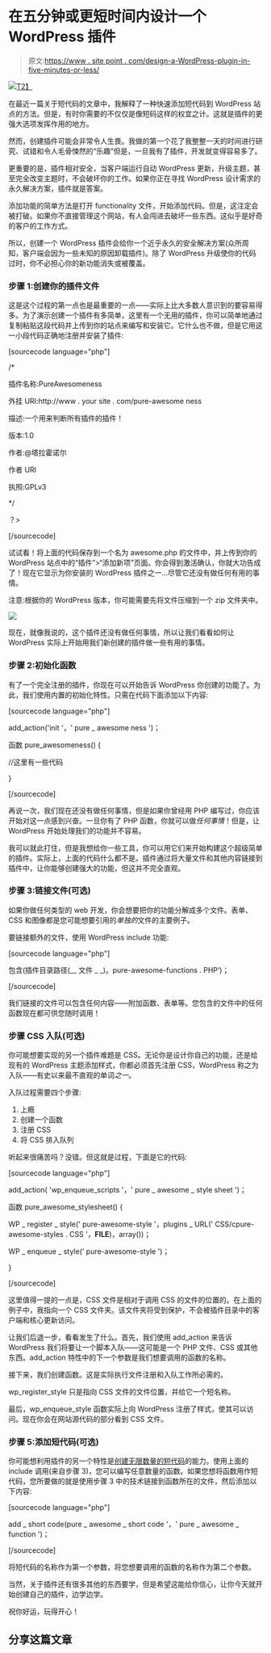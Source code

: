 # 在五分钟或更短时间内设计一个 WordPress 插件

> 原文:[https://www . site point . com/design-a-WordPress-plugin-in-five-minutes-or-less/](https://www.sitepoint.com/design-a-wordpress-plugin-in-five-minutes-or-less/)

[![](../Images/eba3ac6daca4048f31a2617fd0a8866a.png)T2】](https://www.sitepoint.com/wp-content/uploads/2013/01/feature-create-wordpress-plugin.jpg)

在最近一篇关于短代码的文章中，我解释了一种快速添加短代码到 WordPress 站点的方法。但是，有时你需要的不仅仅是像短码这样的权宜之计。这就是插件的更强大选项发挥作用的地方。

然而，创建插件可能会非常令人生畏。我做的第一个花了我整整一天的时间进行研究、试错和令人毛骨悚然的“乐趣”但是，一旦我有了插件，开发就变得容易多了。

更重要的是，插件相对安全，当客户端运行自动 WordPress 更新，升级主题，甚至完全改变主题时，不会破坏你的工作。如果你正在寻找 WordPress 设计需求的永久解决方案，插件就是答案。

添加功能的简单方法是打开 functionality 文件，开始添加代码。但是，这注定会被打破。如果你不直接管理这个网站，有人会闯进去破坏一些东西。这似乎是好奇的客户的工作方式。

所以，创建一个 WordPress 插件会给你一个近乎永久的安全解决方案(众所周知，客户端会因为一些未知的原因卸载插件)。除了 WordPress 升级使你的代码过时，你不必担心你的新功能消失或被覆盖。

### 步骤 1:创建你的插件文件

这是这个过程的第一点也是最重要的一点——实际上比大多数人意识到的要容易得多。为了演示创建一个插件有多简单，这里有一个无用的插件，你可以简单地通过复制粘贴这段代码并上传到你的站点来编写和安装它。它什么也不做，但是它用这一小段代码正确地注册并安装了插件:

[sourcecode language="php"]

/*

插件名称:PureAwesomeness

外挂 URI:http://www . your site . com/pure-awesome ness

描述:一个用来判断所有插件的插件！

版本:1.0

作者:@塔拉霍诺尔

作者 URI

执照:GPLv3

*/

？>

[/sourcecode]

试试看！将上面的代码保存到一个名为 awesome.php 的文件中，并上传到你的 WordPress 站点中的“插件”>“添加新项”页面。你会得到激活确认，你就大功告成了！现在它显示为你安装的 WordPress 插件之一…尽管它还没有做任何有用的事情。

注意:根据你的 WordPress 版本，你可能需要先将文件压缩到一个 zip 文件夹中。

![](../Images/52cdb31f96f8a825343d36d6bb890356.png)

现在，就像我说的，这个插件还没有做任何事情，所以让我们看看如何让 WordPress 实际上开始用我们新创建的插件做一些有用的事情。

### 步骤 2:初始化函数

有了一个完全注册的插件，你现在可以开始告诉 WordPress 你创建的功能了。为此，我们使用内置的初始化特性。只需在代码下面添加以下内容:

[sourcecode language="php"]

add_action('init '，' pure _ awesome ness ')；

函数 pure_awesomeness() {

//这里有一些代码

}

[/sourcecode]

再说一次，我们现在还没有做任何事情，但是如果你曾经用 PHP 编写过，你应该开始对这一点感到兴奋。一旦你有了 PHP 函数，你就可以做*任何事情*！但是，让 WordPress 开始处理我们的功能并不容易。

我可以就此打住，但是我想给你一些工具，你可以用它们来开始构建这个超级简单的插件。实际上，上面的代码什么都不是。插件通过将大量文件和其他内容链接到插件中，让你能够创建强大的功能，但这并不完全直观。

### 步骤 3:链接文件(可选)

如果你做任何类型的 web 开发，你会想要把你的功能分解成多个文件。表单、CSS 和图像都是您可能想要引用的*单独的*文件的主要例子。

要链接额外的文件，使用 WordPress include 功能:

[sourcecode language="php"]

包含(插件目录路径(__ 文件 _ _)。pure-awesome-functions . PHP’)；

[/sourcecode]

我们链接的文件可以包含任何内容——附加函数、表单等。您包含的文件中的任何函数现在都可供您随时调用！

### 步骤 CSS 入队(可选)

你可能想要实现的另一个插件难题是 CSS。无论你是设计你自己的功能，还是给现有的 WordPress 主题添加样式，你都必须首先注册 CSS，WordPress 称之为入队——有史以来最不直观的单词*之一*。

入队过程需要四个步骤:

1.  上瘾
2.  创建一个函数
3.  注册 CSS
4.  将 CSS 排入队列

听起来很痛苦吗？没错。但这就是过程，下面是它的代码:

[sourcecode language="php"]

add_action( 'wp_enqueue_scripts '，' pure _ awesome _ style sheet ')；

函数 pure_awesome_stylesheet() {

WP _ register _ style(' pure-awesome-style '，plugins _ URL(' CSS/cpure-awesome-styles . CSS '，__FILE__)，array())；

WP _ enqueue _ style(' pure-awesome-style ')；

}

[/sourcecode]

这里值得一提的一点是，CSS 文件是相对于调用 CSS 的文件的位置的。在上面的例子中，我指向一个 CSS 文件夹。该文件夹将受到保护，不会被插件目录中的客户端和核心更新访问。

让我们后退一步，看看发生了什么。首先，我们使用 add_action 来告诉 WordPress 我们将要让一个脚本入队——这可能是一个 PHP 文件、CSS 或其他东西。add_action 特性中的下一个参数是我们想要调用的函数的名称。

接下来，我们创建函数。这是实际执行文件注册和入队工作所必需的。

wp_register_style 只是指向 CSS 文件的文件位置，并给它一个短名称。

最后，wp_enqueue_style 函数实际上向 WordPress 注册了样式，使其可以访问。现在你会在网站源代码的部分看到 CSS 文件。

### 步骤 5:添加短代码(可选)

你可能想利用插件的另一个特性是[创建无限数量的短代码](https://www.sitepoint.com/create-custom-shortcodes-for-wordpress-in-two-minutes/ "Create Custom Shortcodes for WordPress in Two Minutes")的能力。使用上面的 include 调用(来自步骤 3)，您可以编写任意数量的函数。如果您想将函数用作短代码，您所要做的就是使用步骤 3 中的技术链接到函数所在的文件，然后添加以下内容:

[sourcecode language="php"]

add _ short code(pure _ awesome _ short code '，' pure _ awesome _ function ')；

[/sourcecode]

将短代码的名称作为第一个参数，将您想要调用的函数的名称作为第二个参数。

当然，关于插件还有很多其他的东西要学，但是希望这能给你信心，让你今天就开始创建自己的插件，边学边学。

祝你好运，玩得开心！

## 分享这篇文章